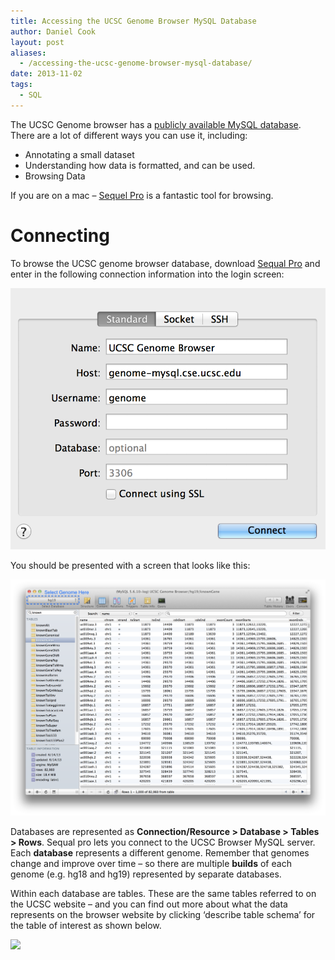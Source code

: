 ```yaml
---
title: Accessing the UCSC Genome Browser MySQL Database
author: Daniel Cook
layout: post
aliases:
  - /accessing-the-ucsc-genome-browser-mysql-database/
date: 2013-11-02
tags:
  - SQL
---
```

The UCSC Genome browser has a [publicly available MySQL database][1]. There are a lot of different ways you can use it, including:

  * Annotating a small dataset
  * Understanding how data is formatted, and can be used.
  * Browsing Data

If you are on a mac &#8211; [Sequel Pro][2] is a fantastic tool for browsing.

<!--more-->

# Connecting

To browse the UCSC genome browser database, download [Sequal Pro][2] and enter in the following connection information into the login screen:

<img src="/Screen-Shot-2013-10-25-at-3.56.23-PM.png" alt="UCSC MySQL" />

You should be presented with a screen that looks like this:

[<img src="/Screen-Shot-2013-10-25-at-4.05.16-PM1.png" alt="Browsing UCSC Genome MySQL database" />](/Screen-Shot-2013-10-25-at-4.05.16-PM1.png)

Databases are represented as **Connection/Resource > Database > Tables > Rows**. Sequal pro lets you connect to the UCSC Browser MySQL server. Each **database** represents a different genome. Remember that genomes change and improve over time &#8211; so there are multiple **builds** of each genome (e.g. hg18 and hg19) represented by separate databases.

Within each database are tables. These are the same tables referred to on the UCSC website &#8211; and you can find out more about what the data represents on the browser website by clicking &#8216;describe table schema&#8217; for the table of interest as shown below.

[<img src="/Screen-Shot-2013-10-25-at-3.51.29-PM-1024x232.png"  />](/Screen-Shot-2013-10-25-at-3.51.29-PM.png)

 [1]: http://genome.ucsc.edu/goldenPath/help/mysql.html
 [2]: http://www.sequelpro.com/